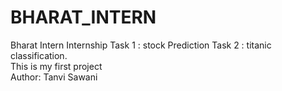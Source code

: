 # BHARAT_INTERN
Bharat Intern Internship Task 1 : stock Prediction Task 2 : titanic classification.
<br>
This is my first project
<br>
Author: Tanvi Sawani
